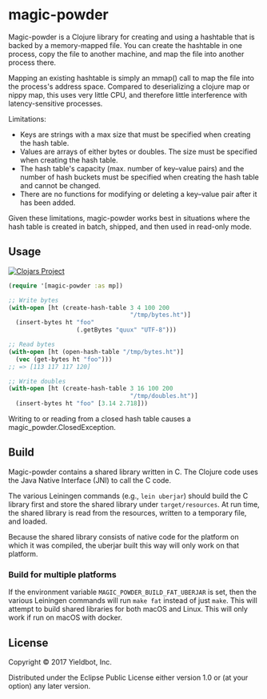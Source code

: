 # magic-powder

Magic-powder is a Clojure library for creating and using a hashtable
that is backed by a memory-mapped file. You can create the hashtable
in one process, copy the file to another machine, and map the file
into another process there.

Mapping an existing hashtable is simply an mmap() call to map the file
into the process's address space. Compared to deserializing a clojure
map or nippy map, this uses very little CPU, and therefore little
interference with latency-sensitive processes.

Limitations:
* Keys are strings with a max size that must be specified when
  creating the hash table.
* Values are arrays of either bytes or doubles. The size must be
  specified when creating the hash table.
* The hash table's capacity (max. number of key–value pairs) and the
  number of hash buckets must be specified when creating the hash
  table and cannot be changed.
* There are no functions for modifying or deleting a key–value pair
  after it has been added.

Given these limitations, magic-powder works best in situations where
the hash table is created in batch, shipped, and then used in
read-only mode.

## Usage

[![Clojars Project](https://img.shields.io/clojars/v/yieldbot/magic-powder.svg)](https://clojars.org/yieldbot/magic-powder)

``` clojure
(require '[magic-powder :as mp])

;; Write bytes
(with-open [ht (create-hash-table 3 4 100 200
                                  "/tmp/bytes.ht")]
  (insert-bytes ht "foo"
                   (.getBytes "quux" "UTF-8")))

;; Read bytes
(with-open [ht (open-hash-table "/tmp/bytes.ht")]
  (vec (get-bytes ht "foo")))
;; => [113 117 117 120]

;; Write doubles
(with-open [ht (create-hash-table 3 16 100 200
                                  "/tmp/doubles.ht")]
  (insert-bytes ht "foo" [3.14 2.718]))
```

Writing to or reading from a closed hash table causes a
magic_powder.ClosedException.


## Build

Magic-powder contains a shared library written in C. The Clojure code
uses the Java Native Interface (JNI) to call the C code.

The various Leiningen commands (e.g., `lein uberjar`) should build the
C library first and store the shared library under
`target/resources`. At run time, the shared library is read from the
resources, written to a temporary file, and loaded.

Because the shared library consists of native code for the platform on
which it was compiled, the uberjar built this way will only work on
that platform.

### Build for multiple platforms

If the environment variable `MAGIC_POWDER_BUILD_FAT_UBERJAR` is set,
then the various Leiningen commands will run `make fat` instead of
just `make`. This will attempt to build shared libraries for both
macOS and Linux. This will only work if run on macOS with docker.


## License

Copyright © 2017 Yieldbot, Inc.

Distributed under the Eclipse Public License either version 1.0 or (at
your option) any later version.
